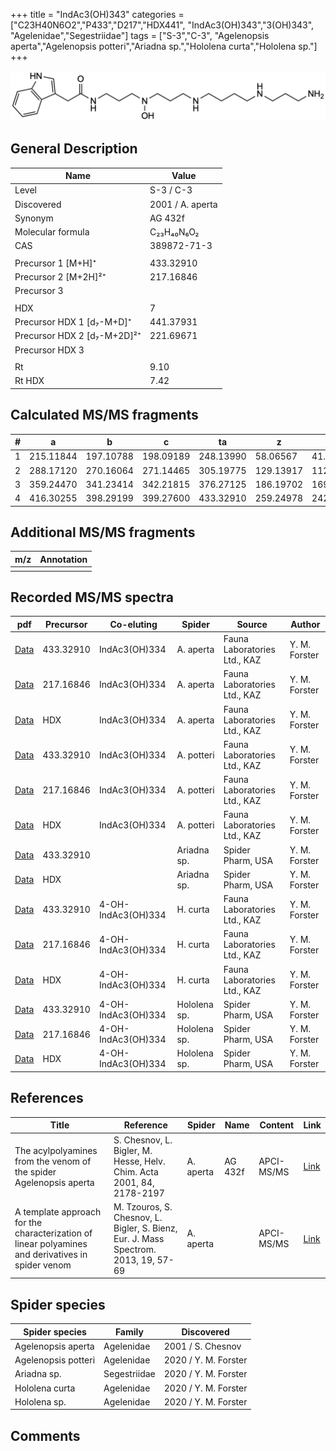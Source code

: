 +++
title = "IndAc3(OH)343"
categories = ["C23H40N6O2","P433","D217","HDX441",
"IndAc3(OH)343","3(OH)343",
"Agelenidae","Segestriidae"]
tags = ["S-3","C-3",
"Agelenopsis aperta","Agelenopsis potteri","Ariadna sp.","Hololena curta","Hololena sp."]
+++

![](/img/IndAc3(OH)343.png)

## General Description

| Name                        | Value            |
|-----------------------------|------------------|
| Level                       | S-3 / C-3               |
| Discovered                  | 2001 / A. aperta |
| Synonym                     | AG 432f          |
| Molecular formula           | C₂₃H₄₀N₆O₂       |
| CAS                         | 389872-71-3      |
|                             |                  |
| Precursor 1 [M+H]⁺          | 433.32910        |
| Precursor 2 [M+2H]²⁺        | 217.16846        |
| Precursor 3                 |                  |
|                             |                  |
| HDX                         | 7                |
| Precursor HDX 1 [d₇-M+D]⁺   | 441.37931        |
| Precursor HDX 2 [d₇-M+2D]²⁺ | 221.69671        |
| Precursor HDX 3             |                  |
|                             |                  |
| Rt                          | 9.10             |
| Rt HDX                      | 7.42             |

## Calculated MS/MS fragments

| # | a         | b         | c         | ta        | z         | y         | tz        |
|---|-----------|-----------|-----------|-----------|-----------|-----------|-----------|
| 1 | 215.11844 | 197.10788 | 198.09189 | 248.13990 | 58.06567  | 41.03912  | 75.09222  |
| 2 | 288.17120 | 270.16064 | 271.14465 | 305.19775 | 129.13917 | 112.11262 | 146.16572 |
| 3 | 359.24470 | 341.23414 | 342.21815 | 376.27125 | 186.19702 | 169.17047 | 219.21848 |
| 4 | 416.30255 | 398.29199 | 399.27600 | 433.32910 | 259.24978 | 242.22323 | 276.27633 |

## Additional MS/MS fragments

| m/z       | Annotation |
|-----------|------------|
|           |            |

## Recorded MS/MS spectra

| pdf                                                              | Precursor | Co-eluting    | Spider    | Source                       | Author        |
|------------------------------------------------------------------|-----------|---------------|-----------|------------------------------|---------------|
| [Data](/pdf/A-aperta/433_IndAc3(OH)334_IndAc3(OH)343_Aa.pdf)     | 433.32910 | IndAc3(OH)334 | A. aperta | Fauna Laboratories Ltd., KAZ | Y. M. Forster |
| [Data](/pdf/A-aperta/433_IndAc3(OH)334_IndAc3(OH)343_Aa_2.pdf)   | 217.16846 | IndAc3(OH)334 | A. aperta | Fauna Laboratories Ltd., KAZ | Y. M. Forster |
| [Data](/pdf/A-aperta/433_IndAc3(OH)334_IndAc3(OH)343_Aa_HDX.pdf) | HDX       | IndAc3(OH)334 | A. aperta | Fauna Laboratories Ltd., KAZ | Y. M. Forster |
| [Data](/pdf/A-potteri/433_IndAc3(OH)334_IndAc3(OH)343_Ap.pdf) | 433.32910 | IndAc3(OH)334          | A. potteri | Fauna Laboratories Ltd., KAZ | Y. M. Forster |
| [Data](/pdf/A-potteri/433_IndAc3(OH)334_IndAc3(OH)343_Ap_2.pdf) | 217.16846 | IndAc3(OH)334          | A. potteri | Fauna Laboratories Ltd., KAZ | Y. M. Forster |
| [Data](/pdf/A-potteri/433_IndAc3(OH)334_IndAc3(OH)343_Ap_HDX.pdf) | HDX | IndAc3(OH)334          | A. potteri | Fauna Laboratories Ltd., KAZ | Y. M. Forster |
| [Data](/pdf/Ariadna-sp/433_IndAc3(OH)343_Ar-sp.pdf) | 433.32910 |           | Ariadna sp. | Spider Pharm, USA | Y. M. Forster |
| [Data](/pdf/Ariadna-sp/433_IndAc3(OH)343_Ar-sp_HDX.pdf) | HDX |           | Ariadna sp. | Spider Pharm, USA | Y. M. Forster |
| [Data](/pdf/H-curta/433_IndAc3(OH)334_IndAc3(OH)343_Hc.pdf) | 433.32910 | 4-OH-IndAc3(OH)334          | H. curta | Fauna Laboratories Ltd., KAZ | Y. M. Forster |
| [Data](/pdf/H-curta/433_IndAc3(OH)334_IndAc3(OH)343_Hc_2.pdf) | 217.16846 | 4-OH-IndAc3(OH)334          | H. curta | Fauna Laboratories Ltd., KAZ | Y. M. Forster |
| [Data](/pdf/H-curta/433_IndAc3(OH)334_IndAc3(OH)343_Hc_HDX.pdf) | HDX | 4-OH-IndAc3(OH)334          | H. curta | Fauna Laboratories Ltd., KAZ | Y. M. Forster |
| [Data](/pdf/Hololena-sp/433_IndAc3(OH)334_IndAc3(OH)343_Ho-sp.pdf) | 433.32910 | 4-OH-IndAc3(OH)334          | Hololena sp. | Spider Pharm, USA | Y. M. Forster |
| [Data](/pdf/Hololena-sp/433_IndAc3(OH)334_IndAc3(OH)343_Ho-sp_2.pdf) | 217.16846 | 4-OH-IndAc3(OH)334          | Hololena sp. | Spider Pharm, USA | Y. M. Forster |
| [Data](/pdf/Hololena-sp/433_IndAc3(OH)334_IndAc3(OH)343_Ho-sp_HDX.pdf) | HDX | 4-OH-IndAc3(OH)334          | Hololena sp. | Spider Pharm, USA | Y. M. Forster |


## References

| Title                                                                                             | Reference                                                                           | Spider    | Name    | Content    | Link                                                                                                                          |
|---------------------------------------------------------------------------------------------------|-------------------------------------------------------------------------------------|-----------|---------|------------|-------------------------------------------------------------------------------------------------------------------------------|
| The acylpolyamines from the venom of the spider Agelenopsis aperta                                | S. Chesnov, L. Bigler, M. Hesse, Helv. Chim. Acta 2001, 84, 2178-2197               | A. aperta | AG 432f | APCI-MS/MS | [Link](https://onlinelibrary.wiley.com/doi/abs/10.1002/1522-2675%2820010815%2984%3A8%3C2178%3A%3AAID-HLCA2178%3E3.0.CO%3B2-N) |
| A template approach for the characterization of linear polyamines and derivatives in spider venom | M. Tzouros, S. Chesnov, L. Bigler, S. Bienz, Eur. J. Mass Spectrom. 2013, 19, 57-69 | A. aperta |         | APCI-MS/MS | [Link](https://journals.sagepub.com/doi/10.1255/ejms.1213)                                                                    |

## Spider species

| Spider species     | Family     | Discovered        |
|--------------------|------------|-------------------|
| Agelenopsis aperta | Agelenidae | 2001 / S. Chesnov |
| Agelenopsis potteri | Agelenidae | 2020 / Y. M. Forster |
| Ariadna sp. | Segestriidae | 2020 / Y. M. Forster |
| Hololena curta | Agelenidae | 2020 / Y. M. Forster |
| Hololena sp. | Agelenidae | 2020 / Y. M. Forster |


## Comments